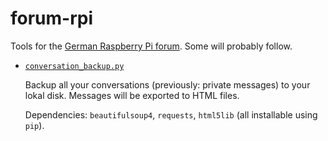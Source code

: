 # forum-rpi

Tools for the [German Raspberry Pi forum](https://forum-raspberrypi.de). Some will probably follow.

- [`conversation_backup.py`](https://github.com/linusg/forum-rpi/blob/master/conversation_backup.py)

  Backup all your conversations (previously: private messages) to your lokal disk. Messages will be exported to HTML files.
  
  Dependencies: `beautifulsoup4`, `requests`, `html5lib` (all installable using `pip`).
